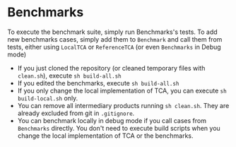 # Benchmarks

To execute the benchmark suite, simply run Benchmarks's tests. To add new benchmarks cases, simply add 
them to `Benchmark` and call them from tests, either using `LocalTCA` or `ReferenceTCA` (or even `Benchmarks` in Debug mode)

- If you just cloned the repository (or cleaned temporary files with `clean.sh`), execute `sh build-all.sh`
- If you edited the benchmarks, execute `sh build-all.sh`
- If you only change the local implementation of TCA, you can execute `sh build-local.sh` only.
- You can remove all intermediary products running `sh clean.sh`. They are already excluded from git in `.gitignore`.
- You can benchmark locally in debug mode if you call cases from `Benchmarks` directly. You don't need to execute build scripts
when you change the local implementation of TCA or the benchmarks.
